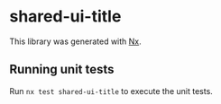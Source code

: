 # shared-ui-title

This library was generated with [Nx](https://nx.dev).

## Running unit tests

Run `nx test shared-ui-title` to execute the unit tests.
